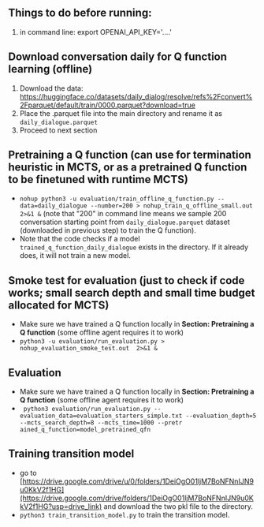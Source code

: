 ## Things to do before running:
1. in command line: export OPENAI_API_KEY='....'

## Download conversation daily for Q function learning (offline)
1. Download the data: https://huggingface.co/datasets/daily_dialog/resolve/refs%2Fconvert%2Fparquet/default/train/0000.parquet?download=true
2. Place the .parquet file into the main directory and rename it as `daily_dialogue.parquet`
3. Proceed to next section
   
## Pretraining a Q function (can use for termination heuristic in MCTS, or as a pretrained Q function to be finetuned with runtime MCTS)
- `nohup python3 -u evaluation/train_offline_q_function.py --data=daily_dialogue --number=200 > nohup_train_q_offline_small.out  2>&1 &` (note that "200" in command line means we sample 200 conversation starting point from `daily_dialogue.parquet` dataset (downloaded in previous step) to train the Q function).
- Note that the code checks if a model `trained_q_function_daily_dialogue` exists in the directory. If it already does, it will not train a new model.

## Smoke test for evaluation (just to check if code works; small search depth and small time budget allocated for MCTS)
- Make sure we have trained a Q function locally in **Section: Pretraining a Q function** (some offline agent requires it to work)
- `python3 -u evaluation/run_evaluation.py > nohup_evaluation_smoke_test.out  2>&1 &`
  
## Evaluation
- Make sure we have trained a Q function locally in **Section: Pretraining a Q function** (some offline agent requires it to work)
- ` python3 evaluation/run_evaluation.py --evaluation_data=evaluation_starters_simple.txt --evaluation_depth=5 --mcts_search_depth=8 --mcts_time=1000 --pretr
ained_q_function=model_pretrained_qfn`

## Training transition model
- go to [https://drive.google.com/drive/u/0/folders/1DeiOgO01ljM7BoNFNnIJN9u0KkV2f1HG](https://drive.google.com/drive/folders/1DeiOgO01ljM7BoNFNnIJN9u0KkV2f1HG?usp=drive_link) and download the two pkl file to the directory.
- `python3 train_transition_model.py` to train the transition model.



